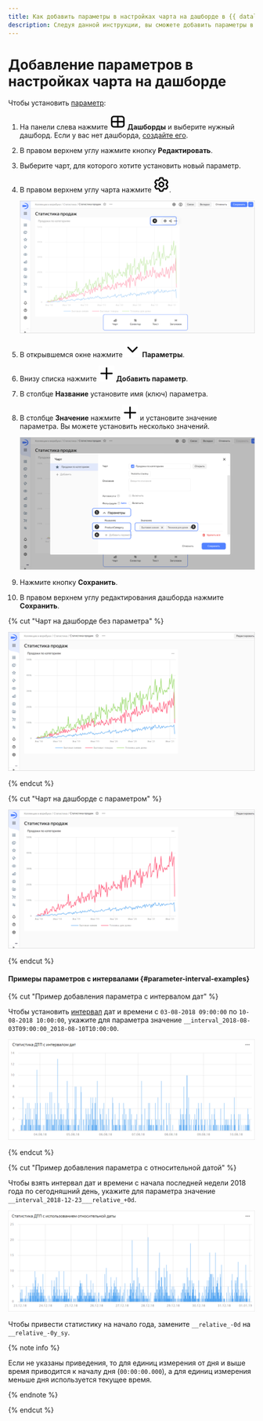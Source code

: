 ```yaml
---
title: Как добавить параметры в настройках чарта на дашборде в {{ datalens-full-name }}
description: Следуя данной инструкции, вы сможете добавить параметры в настройках чарта на дашборде.
---
```


# Добавление параметров в настройках чарта на дашборде

Чтобы установить [параметр](../../dashboard/dashboard_parameters.md):


1. На панели слева нажмите ![image](../../../_assets/console-icons/layout-cells-large.svg) **Дашборды** и выберите нужный дашборд. Если у вас нет дашборда, [создайте его](../dashboard/create.md).
1. В правом верхнем углу нажмите кнопку **Редактировать**.
1. Выберите чарт, для которого хотите установить новый параметр.
1. В правом верхнем углу чарта нажмите ![image](../../../_assets/console-icons/gear.svg).

   ![image](../../../_assets/datalens/parameters/chart-settings-open.svg)

1. В открывшемся окне нажмите ![image](../../../_assets/console-icons/chevron-down.svg) **Параметры**.
1. Внизу списка нажмите ![image](../../../_assets/console-icons/plus.svg) **Добавить параметр**.
1. В столбце **Название** установите имя (ключ) параметра.
1. В столбце **Значение** нажмите ![image](../../../_assets/console-icons/plus.svg) и установите значение параметра. Вы можете установить несколько значений.

   ![image](../../../_assets/datalens/parameters/chart-add-parameters.svg)

1. Нажмите кнопку **Сохранить**.
1. В правом верхнем углу редактирования дашборда нажмите **Сохранить**.

{% cut "Чарт на дашборде без параметра" %}

![image](../../../_assets/datalens/parameters/dashboard.svg)

{% endcut %}

{% cut "Чарт на дашборде с параметром" %}

![image](../../../_assets/datalens/parameters/dashboard-with-parameter.svg)

{% endcut %}

#### Примеры параметров с интервалами {#parameter-interval-examples}

{% cut "Пример добавления параметра с интервалом дат" %}

Чтобы установить [интервал](../../dashboard/dashboard_parameters.md#interval) дат и времени с `03-08-2018 09:00:00` по `10-08-2018 10:00:00`, укажите для параметра значение `__interval_2018-08-03T09:00:00_2018-08-10T10:00:00`.

![image](../../../_assets/datalens/parameters/date-interval-example.png)

{% endcut %}

{% cut "Пример добавления параметра с относительной датой" %}

Чтобы взять интервал дат и времени с начала последней недели 2018 года по сегодняшний день, укажите для параметра значение `__interval_2018-12-23___relative_+0d`. 

![image](../../../_assets/datalens/parameters/iso-date.png)

Чтобы привести статистику на начало года, замените `__relative_-0d` на `__relative_-0y_sy`.

{% note info %}

Если не указаны приведения, то для единиц измерения от дня и выше время приводится к началу дня (`00:00:00.000`), а для единиц измерения меньше дня используется текущее время.

{% endnote %}

{% endcut %}